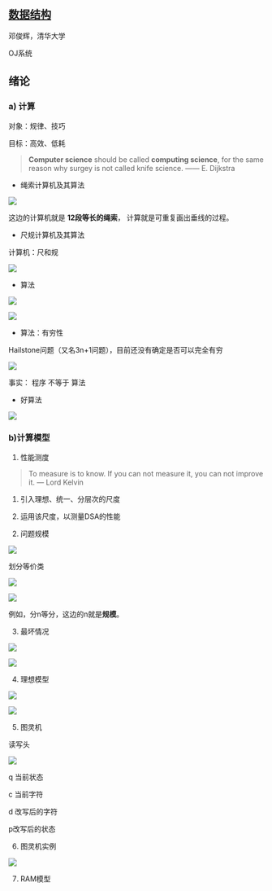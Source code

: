 [数据结构](http://www.xuetangx.com/courses/course-v1:TsinghuaX+30240184+sp/about)
--------------

邓俊辉，清华大学

OJ系统



## 绪论



### a) 计算

对象：规律、技巧

目标：高效、低耗



> **Computer science** should be called **computing science**, for the same reason why surgey is not called knife science.          —— E. Dijkstra



- 绳索计算机及其算法

![](https://ws3.sinaimg.cn/large/006tNc79gy1fld40xlwfij30m70be0te.jpg)

这边的计算机就是 **12段等长的绳索**， 计算就是可重复画出垂线的过程。



- 尺规计算机及其算法

计算机：尺和规

![](https://ws4.sinaimg.cn/large/006tNc79gy1fld48b2ah9j30lz0bv74w.jpg)





- 算法

![](https://ws2.sinaimg.cn/large/006tNc79gy1fld4fdbwvjj30mk05oq34.jpg)



![](https://ws3.sinaimg.cn/large/006tNc79gy1fld4fy8cfgj30mi0c1my5.jpg)



- 算法：有穷性

Hailstone问题（又名3n+1问题），目前还没有确定是否可以完全有穷

![](https://ws2.sinaimg.cn/large/006tNc79gy1flworegkosj31db0qqdif.jpg)



事实： 程序 不等于 算法

- 好算法

![](https://ws4.sinaimg.cn/large/006tNc79gy1flwoxc9zylj31dx0r9acm.jpg)



### b)计算模型

1. 性能测度

> To measure is to know. If you can not measure it, you can not improve it.   — Lord Kelvin

1) 引入理想、统一、分层次的尺度

2) 运用该尺度，以测量DSA的性能



2. 问题规模

![](https://ws1.sinaimg.cn/large/006tKfTcgy1flx12pvlk3j30i70b5dgb.jpg)

划分等价类

![](https://ws1.sinaimg.cn/large/006tKfTcgy1flx17h7vzpj30lb04yglv.jpg)





![](https://ws4.sinaimg.cn/large/006tKfTcgy1flx1ajksa7j30lr04t0sy.jpg)

例如，分n等分，这边的n就是**规模**。



3. 最坏情况

![](https://ws3.sinaimg.cn/large/006tKfTcgy1flxq24sel6j30lk0aegm8.jpg)

![](https://ws2.sinaimg.cn/large/006tKfTcgy1flxq2uw28ij30kk03sdfy.jpg)



4. 理想模型

![](https://ws1.sinaimg.cn/large/006tKfTcgy1flxq8c88x1j30m80bct9k.jpg)



![](https://ws3.sinaimg.cn/large/006tKfTcgy1flxq8wy17hj313y08xwfc.jpg)



5. 图灵机

读写头

![](https://ws4.sinaimg.cn/large/006tKfTcgy1flxqgf793xj30lk0au750.jpg)

q 当前状态

c 当前字符

d 改写后的字符

p改写后的状态 



6. 图灵机实例

![](https://ws2.sinaimg.cn/large/006tKfTcgy1flxqsnmhmuj31e40rlgo3.jpg)



7. RAM模型

